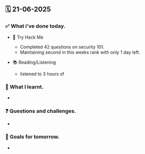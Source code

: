## 🗓️ 21-06-2025

### ✅ What i've done today.
- 👾 Try Hack Me
  - Completed 42 questions on security 101.
  - Maintaining second in this weeks rank with only 1 day left.
 
- 📚 Reading/Listening
  - listened to 3 hours of 

### 🧠 What I learnt.
- 

### ❓ Questions and challenges.
- 

### 🎯 Goals for tomorrow.
- 
